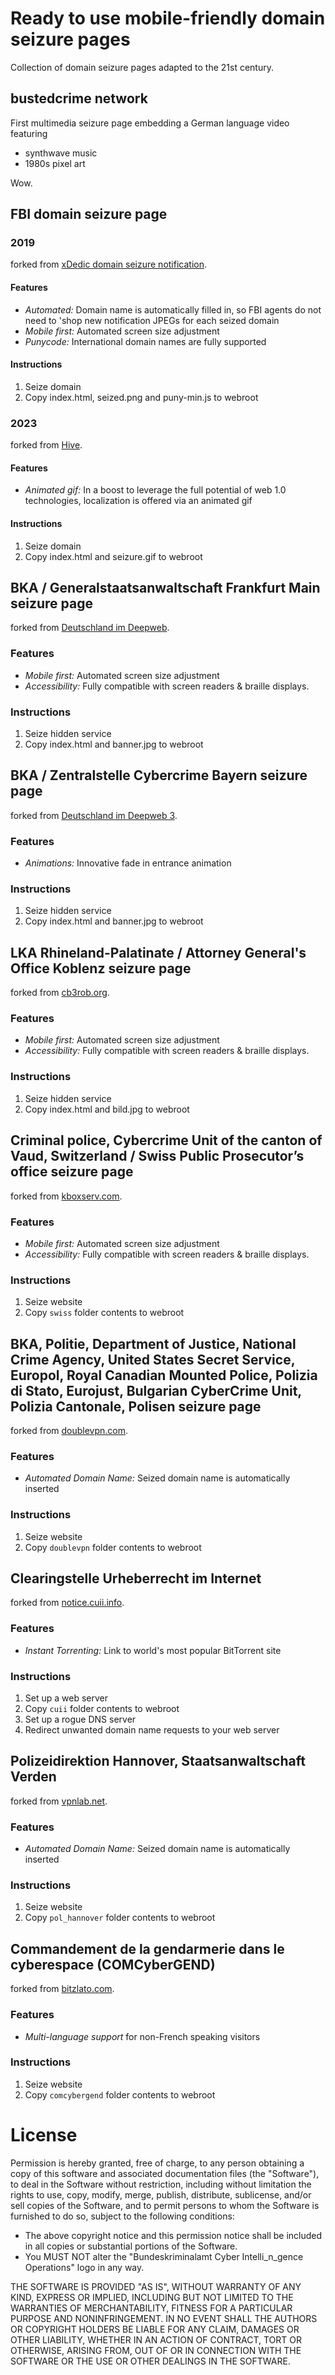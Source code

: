 # Ready to use mobile-friendly domain seizure pages

Collection of domain seizure pages adapted to the 21st century.

## bustedcrime network

First multimedia seizure page embedding a German language video featuring

* synthwave music
* 1980s pixel art

Wow.

## FBI domain seizure page

### 2019

forked from [xDedic domain seizure notification](https://xdedic.biz).

#### Features

* *Automated:* Domain name is automatically filled in, so FBI agents do not need to 'shop new notification JPEGs for each seized domain
* *Mobile first:* Automated screen size adjustment
* *Punycode:* International domain names are fully supported

#### Instructions

1. Seize domain
1. Copy index.html, seized.png and puny-min.js to webroot

### 2023

forked from [Hive](http://hiveleakdbtnp76ulyhi52eag6c6tyc3xw7ez7iqy6wc34gd2nekazyd.onion).

#### Features

* *Animated gif:* In a boost to leverage the full potential of web 1.0 technologies, localization is offered via an animated gif

#### Instructions

1. Seize domain
1. Copy index.html and seizure.gif to webroot

## BKA / Generalstaatsanwaltschaft Frankfurt Main seizure page

forked from [Deutschland im Deepweb](http://germanyhusicaysx.onion/).

### Features

* *Mobile first:* Automated screen size adjustment
* *Accessibility:* Fully compatible with screen readers & braille displays.

### Instructions

1. Seize hidden service
1. Copy index.html and banner.jpg to webroot

## BKA / Zentralstelle Cybercrime Bayern seizure page

forked from [Deutschland im Deepweb 3](http://germany2igel45jbmjdipfbzdswjcpjqzqozxt4l33452kzrrda2rbid.onion/).

### Features

* *Animations:* Innovative fade in entrance animation

### Instructions

1. Seize hidden service
1. Copy index.html and banner.jpg to webroot

## LKA Rhineland-Palatinate / Attorney General's Office Koblenz seizure page

forked from [cb3rob.org](http://cb3rob.org/).

### Features

* *Mobile first:* Automated screen size adjustment
* *Accessibility:* Fully compatible with screen readers & braille displays.

### Instructions

1. Seize hidden service
1. Copy index.html and bild.jpg to webroot

## Criminal police, Cybercrime Unit of the canton of Vaud, Switzerland / Swiss Public Prosecutor’s office seizure page

forked from [kboxserv.com](http://kboxserv.com/).

### Features

* *Mobile first:* Automated screen size adjustment
* *Accessibility:* Fully compatible with screen readers & braille displays.

### Instructions

1. Seize website
1. Copy ``swiss`` folder contents to webroot

## BKA, Politie, Department of Justice, National Crime Agency, United States Secret Service, Europol, Royal Canadian Mounted Police, Polizia di Stato, Eurojust, Bulgarian CyberCrime Unit, Polizia Cantonale, Polisen seizure page

forked from [doublevpn.com](https://www.doublevpn.com).

### Features

* *Automated Domain Name:* Seized domain name is automatically inserted

### Instructions

1. Seize website
1. Copy ``doublevpn`` folder contents to webroot

## Clearingstelle Urheberrecht im Internet

forked from [notice.cuii.info](https://notice.cuii.info).

### Features

* *Instant Torrenting:* Link to world's most popular BitTorrent site

### Instructions

1. Set up a web server
1. Copy ``cuii`` folder contents to webroot
1. Set up a rogue DNS server
1. Redirect unwanted domain name requests to your web server

## Polizeidirektion Hannover, Staatsanwaltschaft Verden

forked from [vpnlab.net](http://vpnlab.net/).

### Features

* *Automated Domain Name:* Seized domain name is automatically inserted

### Instructions

1. Seize website
1. Copy ``pol_hannover`` folder contents to webroot

## Commandement de la gendarmerie dans le cyberespace (COMCyberGEND)

forked from [bitzlato.com](https://bitzlato.com).

### Features

* *Multi-language support* for non-French speaking visitors

### Instructions

1. Seize website
1. Copy ``comcybergend`` folder contents to webroot 

# License

Permission is hereby granted, free of charge, to any person obtaining a copy of this software and associated documentation files (the "Software"), to deal in the Software without restriction, including without limitation the rights to use, copy, modify, merge, publish, distribute, sublicense, and/or sell copies of the Software, and to permit persons to whom the Software is furnished to do so, subject to the following conditions:

* The above copyright notice and this permission notice shall be included in all copies or substantial portions of the Software.
* You MUST NOT alter the "Bundeskriminalamt Cyber Intelli_n_gence Operations" logo in any way.

THE SOFTWARE IS PROVIDED "AS IS", WITHOUT WARRANTY OF ANY KIND, EXPRESS OR IMPLIED, INCLUDING BUT NOT LIMITED TO THE WARRANTIES OF MERCHANTABILITY, FITNESS FOR A PARTICULAR PURPOSE AND NONINFRINGEMENT. IN NO EVENT SHALL THE AUTHORS OR COPYRIGHT HOLDERS BE LIABLE FOR ANY CLAIM, DAMAGES OR OTHER LIABILITY, WHETHER IN AN ACTION OF CONTRACT, TORT OR OTHERWISE, ARISING FROM, OUT OF OR IN CONNECTION WITH THE SOFTWARE OR THE USE OR OTHER DEALINGS IN THE SOFTWARE.

